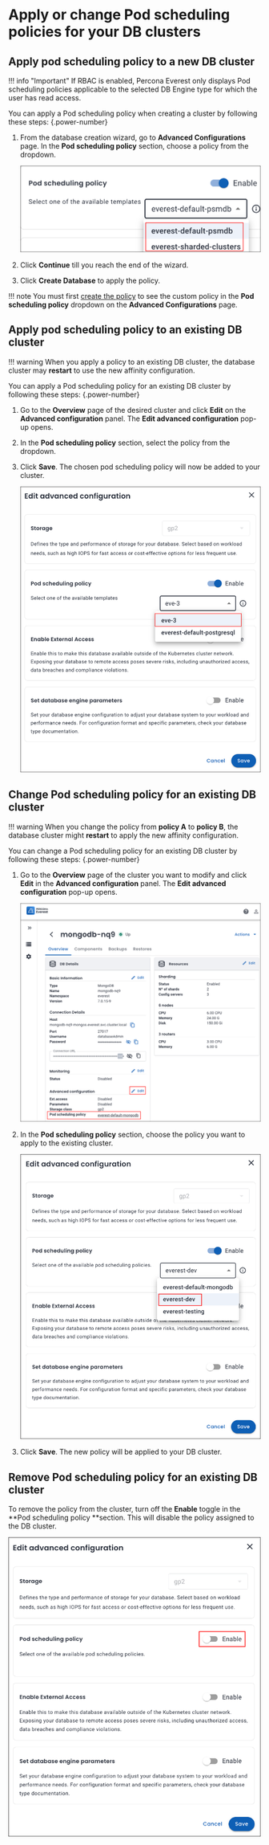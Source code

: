 # Apply or change Pod scheduling policies for your DB clusters

## Apply pod scheduling policy to a new DB cluster

!!! info "Important"
    If RBAC is enabled, Percona Everest only displays Pod scheduling policies applicable to the selected DB Engine type for which the user has read access.

You can apply a Pod scheduling policy when creating a cluster by following these steps:
{.power-number}

1. From the database creation wizard, go to **Advanced Configurations** page. In the **Pod scheduling policy**
section, choose a policy from the dropdown.

    ![!image](../images/assign_policy.png)


2. Click **Continue** till you reach the end of the wizard.

3. Click **Create Database** to apply the policy.

!!! note
    You must first [create the policy](custom_policies.md#create-pod-scheduling-policy-for-your-db-cluster) to see the custom policy in the **Pod scheduling policy** dropdown on the **Advanced Configurations** page. 

## Apply pod scheduling policy to an existing DB cluster

!!! warning
    When you apply a policy to an existing DB cluster, the database cluster may **restart** to use the new affinity configuration.

You can apply a Pod scheduling policy for an existing DB cluster by following these steps:
{.power-number}

1. Go to the **Overview** page of the desired cluster and click **Edit** on the **Advanced configuration** panel. The **Edit advanced configuration** pop-up opens.

2. In the **Pod scheduling policy** section, select the policy from the dropdown.

3. Click **Save**. The chosen pod scheduling policy will now be added to your cluster.


    ![!image](../images/assign_policy_existing_cluster.png)  


## Change Pod scheduling policy for an existing DB cluster

!!! warning
    When you change the policy from **policy A** to **policy B**, the database cluster might **restart** to apply the new affinity configuration.

You can change a Pod scheduling policy for an existing DB cluster by following these steps:
{.power-number}

1. Go to the **Overview** page of the cluster you want to modify and click **Edit** in the **Advanced configuration** panel. The **Edit advanced configuration** pop-up opens.

    ![!image](../images/change_PSP_for_cluster.png)

2. In the **Pod scheduling policy** section, choose the policy you want to apply to the existing cluster.

    ![!image](../images/change_PSP_fromA_B.png) 


3. Click **Save**. The new policy will be applied to your DB cluster.

## Remove Pod scheduling policy for an existing DB cluster

To remove the policy from the cluster, turn off the **Enable** toggle in the **Pod scheduling policy **section. This will disable the policy assigned to the DB cluster.

   ![!image](../images/delete_policies.png) 























 











